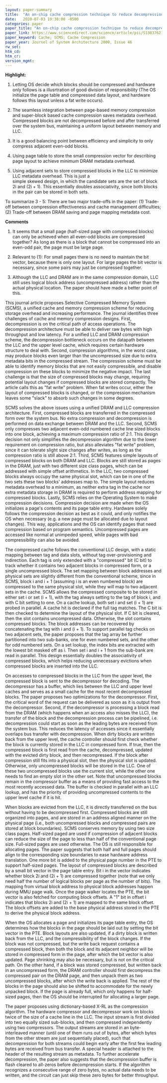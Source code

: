 ```yaml
---
layout: paper-summary
title:  "An on-chip cache compression technique to reduce decompression overhead and design complexity"
date:   2020-07-03 19:38:00 -0500
categories: paper
paper_title: "An on-chip cache compression technique to reduce decompression overhead and design complexity"
paper_link: https://www.sciencedirect.com/science/article/pii/S1383762100000308
paper_keyword: Cache; SCMS; Cache Compression
paper_year: Journel of System Architecture 2000, Issue 46
rw_set:
htm_cd:
htm_cr:
version_mgmt:
---
```


**Highlight:**

1. Letting OS decide which blocks should be compressed and hardware only follows is a illusrtration of good division of 
   responsibility (The OS initialize the page table and compressed data layout, and hardware follows this layout unless
   a fat write occurs).

2. The seamless integration between page-based memory compression and super-block based cache compression saves metadata
   overhead. Compressed blocks are not decompressed before and after transferred over the system bus, maintaining a 
   uniform layout between memory and LLC.
   
3. It is a good balancing point between efficiency and simplicity to only compress adjacent even-odd blocks.

4. Using page table to store the small compression vector for describing page layout to achieve minimum DRAM metadata 
   overhead.

5. Using adjacent sets to store compressed blocks in the LLC to minimize LLC metadata overhead. This is just a  
   simple skewed design, in which the candidate sets are the set of block 2i and (2i + 1).
   This essentially doubles associativity, since both blocks in the pair can be stored in both sets.

To summarize 3 - 5: There are two major trade-offs in the paper: (1) Trade-off between compression effectiveness and 
cache management difficulties; (2) Trade-off between DRAM saving and page mapping metadata cost.

**Comments**

1. It seems that a small page (half-sized page with compressed blocks) can only be achieved when all even-odd 
   blocks are compressed together? As long as there is a block that cannot be compressed into an even-odd pair,
   the page must be large page.

2. Relevant to (1): For small pages there is no need to maintain the bit vector, because there is only one layout.
   For large pages the bit vector is necessary, since some pairs may just be compressed together.

3. Although the LLC and DRAM are in the same compression domain, LLC still uses logical block address 
   (uncompressed address) rather than the actual physical location. The paper should have made a better point of this.

This journal article proposes Selective Compressed Memory System (SCMS), a unified cache and memory compression scheme
for reducing storage overhead and increasing performance.
The journal identifies three challenges of cache and memory compression designs. First, decompression is on the critical
path of access operations. The decompression architecture must be able to deliver raw bytes with high throughput and low
latency. For a unified LLC and DRAM compression scheme, the decompression bottleneck occurs on the datapath between the
LLC and the upper level cache, which requires certain hardware structure to deal with.
Second, compression algorithms, in the worst case, may produce blocks even larger than the uncompressed size due to 
extra metadata bits in the compressed stream. The compression scheme must be able to identify memory blocks that are 
not easily compressible, and disable compression on these blocks to minimize the negative impact. 
The last challenge is that the size of compressed blocks may change, requiring potential layout changes if compressed 
blocks are stored compactly. The article calls this as "fat write" problem. When fat writes occur, either the layout of 
compressed blocks is changed, or the compression mechanism leaves some "slack" to absorb such changes in some degrees.

SCMS solves the above issues using a unified DRAM and LLC compression architecture. First, compressed blocks are 
transferred in the compressed form over the system bus. No extra compression and decompression is performed on data 
exchange between DRAM and the LLC. Second, SCMS only compresses two adjacent even-odd numbered cache line sized blocks 
into one block, achieving a maximum compression ratio of 2:1. This design decision not only simplifies the 
decompression algorithm due to the lower requirement on compression ratio, but also alleviates "fat write" problem, 
since it can tolerate slight size changes after writes, as long as the compression ratio is still above 2:1. 
Third, SCMS features simple layouts of compressed blocks on both DRAM and LLC. Blocks are still stored as pages in the 
DRAM, just with two different size class pages, which can be addressed with simple offset arithmetics. 
In the LLC, two compressed blocks always occupy the same physical slot, which can be in one of the two sets these 
two blocks' addresses map to. The simple layout reduces metadata overhead to a minimum, as neither extra tag in 
the cache nor extra metadata storage in DRAM is required to perform address mapping for compressed blocks. 
Lastly, SCMS relies on the Operating System to make compression decisions. Compression decision are made when the 
OS initializes a page's contents and its page table entry. Hardware solely follows the compression decision as best
as it could, and only notifies the OS when necessary (e.g. a new page must be allocated due to layout changes).
This way, applications and the OS can identify pages that need compression based on program semantics. Uncompressed 
pages are accessed like normal at unimpeded speed, while pages with bad compressibility can also be avoided.

The compressed cache follows the conventional LLC design, with a static mapping between tag and data slots, without
tag over-provisioning and indirection. Each tag is only extended with a "compressed" bit (C bit) to track whether it
contains two adjacent blocks in compressed form, or a single uncompressed block. 
The set mapping between block addresses and physical sets are slightly different from the conventional scheme, since
in SCMS, block i and i + 1 (assuming i is an even numbered block) are compressed to the same physical slot, while they 
will map to two adjacent sets in the cache. 
SCMS allows the compressed composite to be stored in either set i or set (i + 1), with the tag always setting to the 
tag of block i, and with C bit setting to one. 
On a cache lookup, both set i and set (i + 1) are probed in parallel. A cache hit is declared if the full tag matches. 
The C bit is then checked to determine the layout of the physical slot. If C bit is cleared, then the slot contains 
uncompressed data. Otherwise, the slot contains compressed blocks. The block addresses can be recovered by concatenating
the tag with i and (i + 1). To support parallel tag checks on two adjacent sets, the paper proposes that the tag array be
further partitioned into two sub-banks, one for even numbered sets, and the other for odd numbered sets.
On a set lookup, the index bits are extracted with the lowest bit masked off as i. Then set i and i + 1 from the sub-bank
are read in parallel. This design essentially doubles the associativity of compressed blocks, which helps reducing 
unnecessary evictions when compressed blocks are inserted into the LLC.

On accesses to compressed blocks in the LLC from the upper level, the compressed block is sent to the decompressor 
for decoding. The decompressor has a buffer, which lies between the LLC and upper level caches and serves as a small
cache for the most recent decompressed blocks. The paper proposes two optimizations for the decompressor. First, 
the critical word of the request can be delivered as soon as it is output from the decompressor. Second, if the 
decompressor
is processing a block read from the DRAM (which happens when an access also misses the LLC), the transfer of the block
and the decompression process can be pipelined, i.e. decompression could start as soon as the leading bytes are received
from the system bus. This reduces the latency of accesses since it essentially overlaps bus transfer with decompression.
When dirty blocks are written back from the upper level, the cache controller should first check whether the block
is currently stored in the LLC in compressed form. If true, then the compressed block is first read from the cache,
decompressed, updated with the evicted dirty block, and then recompressed. If the block after compression still fits 
into
a physical slot, then the physical slot is updated. Otherwise, only uncompressed blocks will be stored in the LLC. One
of these two uncompressed blocks use the current slot, while the other one needs to find an empty slot in the other set.
Note that uncompressed blocks remain in the compressor buffer as a means of providing fast access to the most recently
accessed data. The buffer is checked in parallel with an LLC lookup, and has the priority of providing uncompressed 
contents to the upper level cache if it is hit.

When blocks are evicted from the LLC, it is directly transferred on the bus without having to be decompressed first.
Compressed blocks are still organized into pages, and are stored in an address aligned manner on the physical page
(i.e., both uncompressed blocks and compressed pairs are stored at block boundaries). 
SCMS conserves memory 
by using two size class pages. Half-sized paged are used if compression of adjacent blocks can reduce the size of the 
page to less than half of the conventional page size. Full-sized pages are used otherwise. The OS is still responsible
for allocating pages. The paper suggests that both half and full pages should align to the corresponding size boundaries
to ease hardware address translation. One more bit is added to the physical page number in the PTE to support 
half-sized pages.
The layout of compressed blocks are described by a small bit vector in the page table entry. Bit i in the vector 
indicates whether block 2i and (2i + 1) are compressed together
(note that we only need half the number of logical blocks per page as the number of bits). 
The mapping from virtual block address to physical block addresses happen during MMU page walk. Once the page walker
locates the PTE, the bit vector is also fetched for computing block offsets. A "1" bit in offset i indicates that
blocks 2i and (2i + 1) are mapped to the same block offset. The block offsets are added to the base physical address 
stored in the PTE to derive the physical block address.

When the OS allocates a page and initializes its page table entry, the OS determines how the blocks in the page should 
be laid out by setting the bit vector in the PTE. 
Block layouts are also updated, if a dirty block is written back from the LLC, and the compressibility of the block 
changes. 
If the block was not compressed, but the write back request contains a compressed block, then both the block and its 
adjacent 
neighbor will be stored in compressed form in the page, after which the bit vector is also updated. Page shrinking may
also be necessary, but is not on the critical path. On the other hand, if a block was stored compressed, but written 
back in an uncompressed form, the DRAM controller should first decompress the compressed pair on the DRAM page, 
and then unpack them as two uncompressed blocks, after which the write back is applied.
The rest of the blocks in the page should also be shifted to accommodate for the newly unpacked block.
If the page is already full, which only happens for half-sized pages, then the OS should be interrupted for
allocating a larger page.

The paper proposes using dictionary-based X-RL as the compression algorithm. The hardware compressor and decompressor 
work on blocks twice of the size of a cache line in the LLC. The input stream is first divided into two equally
sized sub-blocks, and then compressed independently using two compressors. The output streams are stored in an 
byte-interleaved
manner (until one of them runs out of bytes, after which bytes from the other stream are just sequentially placed), 
such 
that decompression for both streams could begin early after the first few leading bytes are received from bus transfer. 
A special header is attached to the header of the resulting stream as metadata.
To further accelerate decompression, the paper also suggests that the decompression buffer is flash cleared to all-zeros
before decompression starts. If the algorithm recognizes a consecutive range of zero bytes, no actual data needs to be 
written, and the circuit can just skip these zero bytes for better throughput.
